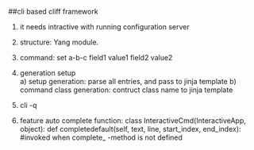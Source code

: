 
##cli based cliff framework
1. it needs intractive with running configuration server  
2. structure: Yang module.
3. command: set a-b-c field1 value1 field2 value2
4. generation setup  
a) setup generation: parse all entries, and pass to jinja template
b) command class generation: contruct class name to jinja template
5. cli -q

6. feature
auto complete function:
class InteractiveCmd(InteractiveApp, object):
   def completedefault(self, text, line, start_index, end_index):
   #invoked when complete_<commandname> -method is not defined
